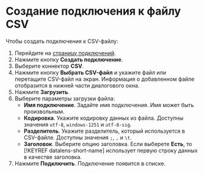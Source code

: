 # Создание подключения к файлу CSV

Чтобы создать подключения к CSV-файлу:
1. Перейдите на [страницу подключений](https://datalens.yandex.ru/connections).
1. Нажмите кнопку **Создать подключение**.
1. Выберите коннектор **CSV**.
1. Нажмите кнопку **Выбрать CSV-файл** и укажите файл или перетащите CSV-файл на экран. 
Информация о добавленном файле отобразится в нижней части диалогового окна.
1. Нажмите **Загрузить**.
1. Выберите параметры загрузки файла:
    - **Имя подключение**. Задайте имя подключения. Имя может быть произвольным.
    - **Кодировка**. Укажите кодировку данных из файла. Доступны значения `utf-8`, `windows-1251` и `utf-8-sig`.
    - **Разделитель**. Укажите разделитель, который используется в CSV-файле. Доступны значения `;`, `,` и `\t`.
    - **Заголовок**. Выберите опцию заголовка. Если выберете **Есть**, то [!KEYREF datalens-short-name] использует первую строку данных в качестве 
    заголовка.
1. Нажмите **Подключить**. Подключение появится в списке.